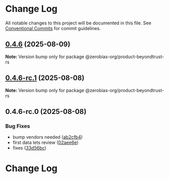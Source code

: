 # Change Log

All notable changes to this project will be documented in this file.
See [Conventional Commits](https://conventionalcommits.org) for commit guidelines.

## [0.4.6](https://github.com/zerobias-org/product/compare/@zerobias-org/product-beyondtrust-rs@0.4.6-rc.1...@zerobias-org/product-beyondtrust-rs@0.4.6) (2025-08-09)

**Note:** Version bump only for package @zerobias-org/product-beyondtrust-rs





## [0.4.6-rc.1](https://github.com/zerobias-org/product/compare/@zerobias-org/product-beyondtrust-rs@0.4.6-rc.0...@zerobias-org/product-beyondtrust-rs@0.4.6-rc.1) (2025-08-08)

**Note:** Version bump only for package @zerobias-org/product-beyondtrust-rs





## 0.4.6-rc.0 (2025-08-08)


### Bug Fixes

* bump vendors needed ([ab2cfb4](https://github.com/zerobias-org/product/commit/ab2cfb4a9cf2e3008e08b068f98011fec096c932))
* first data lets review ([02aee6e](https://github.com/zerobias-org/product/commit/02aee6e8c4f11675de7c63a00f4c8254a67a4dd7))
* fixes ([33d56bc](https://github.com/zerobias-org/product/commit/33d56bcaedf3fa5e3939a33c0fb57eda53539d05))





# Change Log

